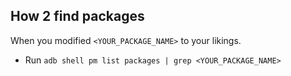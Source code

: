 ## How 2 find packages
When you modified `<YOUR_PACKAGE_NAME>` to your likings.
- Run `adb shell pm list packages | grep <YOUR_PACKAGE_NAME>`